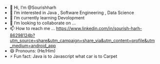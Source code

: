 - 👋 Hi, I’m @Sourishharh
- 👀 I’m interested in Java , Software Engineering , Data Science
- 🌱 I’m currently learning  Devolopment
- 💞️ I’m looking to collaborate on ...
- 📫 How to reach me ...  https://www.linkedin.com/in/sourish-harh-86298124b?utm_source=share&utm_campaign=share_via&utm_content=profile&utm_medium=android_app
- 😄 Pronouns: (He/Him)
- ⚡ Fun fact:  Java is to Javascript what car is to Carpet

<!---
Sourishharh/Sourishharh is a ✨ special ✨ repository because its `README.md` (this file) appears on your GitHub profile.
You can click the Preview link to take a look at your changes.
--->
